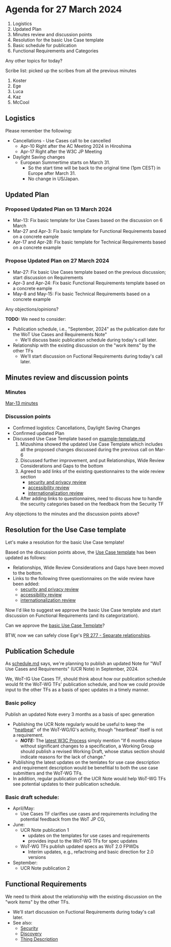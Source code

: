 # Agenda for 27 March 2024
1. Logistics
1. Updated Plan
1. Minutes review and discussion points
1. Resolution for the basic Use Case template
1. Basic schedule for publication
1. Functional Requirements and Categories

Any other topics for today?

Scribe list: picked up the scribes from all the previous minutes
1. Koster
1. Ege
1. Luca
1. Kaz
1. McCool

## Logistics
Please remember the following:
* Cancellations - Use Cases call to be cancelled
    * Apr-10 Right after the AC Meeting 2024 in Hiroshima
    * Apr-17 Right after the W3C JP Meeting
* Daylight Saving changes
    * European Summertime starts on March 31.
        * So the start time will be back to the original time (1pm CEST) in Europe after March 31.
        * No change in US/Japan.

## Updated Plan
### Proposed Updated Plan on 13 March 2024
* Mar-13: Fix basic template for Use Cases based on the discussion on 6 March
* Mar-27 and Apr-3: Fix basic template for Functional Requirements based on a concrete eample
* Apr-17 and Apr-28: Fix basic template for Technical Requirements based on a concrete example

### Propose Updated Plan on 27 March 2024
* Mar-27: Fix basic Use Cases template based on the previous discussion; start discussion on Requirements
* Apr-3 and Apr-24: Fix basic Functional Requirements template based on a concrete eample
* May-8 and May-15: Fix basic Technical Requirements based on a concrete example

Any objections/opinions?

**TODO:** We need to consider:
* Publication schedule, i.e., "September, 2024" as the publication date for the WoT Use Cases and Requirements Note"
    * We'll discuss basic publication schedule during today's call later.
* Relationship with the existing discussion on the "work items" by the other TFs
    * We'll start discussion on Fuctional Requirements during today's call later.

## Minutes review and discussion points

### Minutes

[Mar-13 minutes](https://www.w3.org/2024/03/13-wot-uc-minutes.html)

### Discussion points

* Confirmed logistics: Cancellations, Daylight Saving Changes
* Confirmed updated Plan
* Discussed Use Case Template based on [example-template.md](https://github.com/w3c/wot-usecases/blob/main/USE-CASES/example-template.md)
    1. Mizushima showed the updated Use Case Template which includes all the proposed changes discussed during the previous call on Mar-6 
    2. Discussed further improvement, and put Relationships, Wide Review Considerations and Gaps to the bottom
    3. Agreed to add links of the existing questionnaires to the wide review section
        * [security and privacy review](https://github.com/w3c/wot-architecture/blob/main/publication/ver11/security_and_privacy.md)
        * [accessibility review](https://github.com/w3c/wot-architecture/blob/main/publication/ver11/accessibility.md)
        * [internationalization review](https://github.com/w3c/wot-architecture/blob/main/publication/ver11/internationalization.md)
    4. After adding links to questionnaires, need to discuss how to handle the security categories based on the feedback from the Security TF

Any objections to the minutes and the discussion points above?

## Resolution for the Use Case template

Let's make a resolution for the basic Use Case template!

Based on the discussion points above, the [Use Case template](https://github.com/w3c/wot-usecases/blob/main/USE-CASES/example-template.md) has been updated as follows:
* Relationships, Wide Review Considerations and Gaps have been moved to the bottom.
* Links to the following three questionnaires on the wide review have been added:
    * [security and privacy review](https://github.com/w3c/wot-architecture/blob/main/publication/ver11/security_and_privacy.md)
    * [accessibility review](https://github.com/w3c/wot-architecture/blob/main/publication/ver11/accessibility.md)
    * [internationalization review](https://github.com/w3c/wot-architecture/blob/main/publication/ver11/internationalization.md)

Now I'd like to suggest we approve the basic Use Case template and start discussion on Functional Requirements (and its categorization).

Can we approve the [basic Use Case Template](https://github.com/w3c/wot-usecases/blob/main/USE-CASES/example-template.md)?

BTW, now we can safely close Ege's [PR 277 - Separate relationships](https://github.com/w3c/wot-usecases/pull/277).

## Publication Schedule
As [schedule.md](https://github.com/w3c/wot/blob/main/planning/schedule.md) says, we're planning to publish an updated Note for "WoT Use Cases and Requirements" (UCR Note) in September, 2024.

We, WoT-IG Use Cases TF, should think about how our publication schedule would fit the WoT-WG
 TFs' publication schedule, and how we could provide input to the other TFs as a basis of spec updates in a timely manner.

### Basic policy
Publish an updated Note every 3 months as a basis of spec generation

* Publishing the UCR Note regularly would be useful to keep the "[heatbeat](https://www.w3.org/2005/10/Process-20051014/groups.html#three-month-rule)" of the WoT-WG/IG's activity, though "heartbeat" itself is not a requirement.
    * ***NOTE:*** The [latest W3C Process](https://www.w3.org/2023/Process-20231103/#revising-wd) simply mention "If 6 months elapse without significant changes to a specification, a Working Group should publish a revised Working Draft, whose status section should indicate reasons for the lack of change."
* Publishing the latest updates on the temlates for use case description and requirement description would be benefitial to both the use case submitters and the WoT-WG TFs.
* In addition, regular publication of the UCR Note would help WoT-WG TFs see potential updates to their publication schedule. 

### Basic draft schedule:
* April/May:
    * Use Cases TF clarifies use cases and requirements including the potential feedback from the WoT JP CG,
* June:
    * UCR Note publication 1
        * updates on the templates for use cases and requirements
        * provides input to the WoT-WG TFs for spec updates
    * WoT-WG TFs publish updated specs as WoT 2.0 FPWDs
        * Interim updates, e.g., refactroing and basic direction for 2.0 versions
* September:
    * UCR Note publication 2

## Functional Requirements
We need to think about the relationship with the existing discussion on the "work items" by the other TFs.
* We'll start discussion on Fuctional Requirements during today's call later.
* See also:
   * [Security](https://github.com/w3c/wot/tree/main/planning/Security)
   * [Discovery](https://github.com/w3c/wot/blob/main/planning/Discovery/work-items.md)
   * [Thing Description](https://github.com/w3c/wot/blob/main/planning/ThingDescription/work-items.md)
